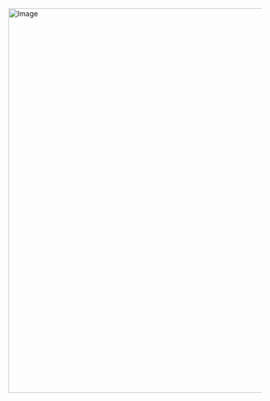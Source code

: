 <img width="1003" height="764" alt="Image" src="https://github.com/user-attachments/assets/5b15c7b3-c017-4a8c-a931-a2e3df7c6347" />